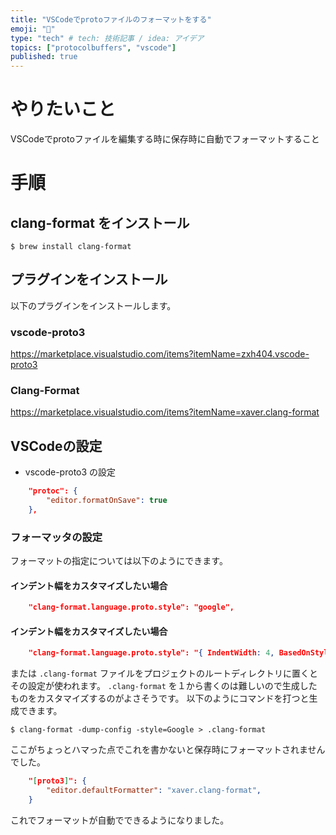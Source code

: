 ```yaml
---
title: "VSCodeでprotoファイルのフォーマットをする"
emoji: "📝"
type: "tech" # tech: 技術記事 / idea: アイデア
topics: ["protocolbuffers", "vscode"]
published: true
---
```


# やりたいこと

VSCodeでprotoファイルを編集する時に保存時に自動でフォーマットすること

# 手順

## clang-format をインストール

```
$ brew install clang-format
```

## プラグインをインストール

以下のプラグインをインストールします。

### vscode-proto3

https://marketplace.visualstudio.com/items?itemName=zxh404.vscode-proto3

### Clang-Format

https://marketplace.visualstudio.com/items?itemName=xaver.clang-format

## VSCodeの設定

- vscode-proto3 の設定

```json:settings.json
    "protoc": {
        "editor.formatOnSave": true
    },
```

### フォーマッタの設定

フォーマットの指定については以下のようにできます。

#### インデント幅をカスタマイズしたい場合
```json:settings.json
    "clang-format.language.proto.style": "google",
```

#### インデント幅をカスタマイズしたい場合
```json:settings.json
    "clang-format.language.proto.style": "{ IndentWidth: 4, BasedOnStyle: Google }",
```

または  `.clang-format` ファイルをプロジェクトのルートディレクトリに置くとその設定が使われます。
`.clang-format` を１から書くのは難しいので生成したものをカスタマイズするのがよさそうです。
以下のようにコマンドを打つと生成できます。

```
$ clang-format -dump-config -style=Google > .clang-format
```

ここがちょっとハマった点でこれを書かないと保存時にフォーマットされませんでした。

```json:settings.json
    "[proto3]": {
        "editor.defaultFormatter": "xaver.clang-format",
    }
```

これでフォーマットが自動でできるようになりました。